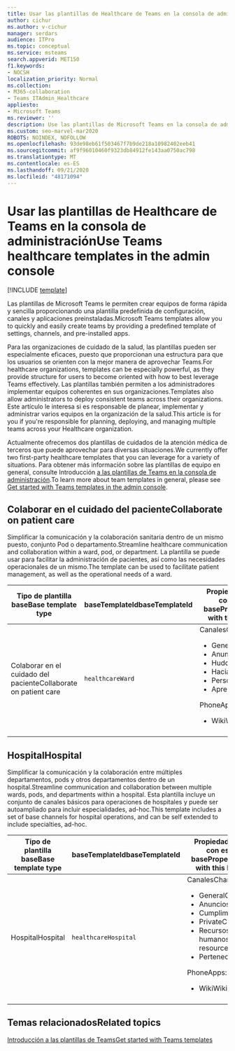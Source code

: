 ```yaml
---
title: Usar las plantillas de Healthcare de Teams en la consola de administración
author: cichur
ms.author: v-cichur
manager: serdars
audience: ITPro
ms.topic: conceptual
ms.service: msteams
search.appverid: MET150
f1.keywords:
- NOCSH
localization_priority: Normal
ms.collection:
- M365-collaboration
- Teams_ITAdmin_Healthcare
appliesto:
- Microsoft Teams
ms.reviewer: ''
description: Use las plantillas de Microsoft Teams en la consola de administración para crear equipos de forma rápida y sencilla proporcionando una plantilla predefinida de configuración, canales y aplicaciones.
ms.custom: seo-marvel-mar2020
ROBOTS: NOINDEX, NOFOLLOW
ms.openlocfilehash: 93de98eb61f503467f7b9de218a10982402eeb41
ms.sourcegitcommit: af9f96010460f9323db84912fe143aa0750ac798
ms.translationtype: MT
ms.contentlocale: es-ES
ms.lasthandoff: 09/21/2020
ms.locfileid: "48171094"
---
```

# <a name="use-teams-healthcare-templates-in-the-admin-console"></a><span data-ttu-id="e1f91-103">Usar las plantillas de Healthcare de Teams en la consola de administración</span><span class="sxs-lookup"><span data-stu-id="e1f91-103">Use Teams healthcare templates in the admin console</span></span>

[!INCLUDE [template](../../includes/preview-feature.md)]

<span data-ttu-id="e1f91-104">Las plantillas de Microsoft Teams le permiten crear equipos de forma rápida y sencilla proporcionando una plantilla predefinida de configuración, canales y aplicaciones preinstaladas.</span><span class="sxs-lookup"><span data-stu-id="e1f91-104">Microsoft Teams templates allow you to quickly and easily create teams by providing a predefined template of settings, channels, and pre-installed apps.</span></span>

<span data-ttu-id="e1f91-105">Para las organizaciones de cuidado de la salud, las plantillas pueden ser especialmente eficaces, puesto que proporcionan una estructura para que los usuarios se orienten con la mejor manera de aprovechar Teams.</span><span class="sxs-lookup"><span data-stu-id="e1f91-105">For healthcare organizations, templates can be especially powerful, as they provide structure for users to become oriented with how to best leverage Teams effectively.</span></span> <span data-ttu-id="e1f91-106">Las plantillas también permiten a los administradores implementar equipos coherentes en sus organizaciones.</span><span class="sxs-lookup"><span data-stu-id="e1f91-106">Templates also allow administrators to deploy consistent teams across their organizations.</span></span> <span data-ttu-id="e1f91-107">Este artículo le interesa si es responsable de planear, implementar y administrar varios equipos en la organización de la salud.</span><span class="sxs-lookup"><span data-stu-id="e1f91-107">This article is for you if you're responsible for planning, deploying, and managing multiple teams across your Healthcare organization.</span></span>

<span data-ttu-id="e1f91-108">Actualmente ofrecemos dos plantillas de cuidados de la atención médica de terceros que puede aprovechar para diversas situaciones.</span><span class="sxs-lookup"><span data-stu-id="e1f91-108">We currently offer two first-party healthcare templates that you can leverage for a variety of situations.</span></span> <span data-ttu-id="e1f91-109">Para obtener más información sobre las plantillas de equipo en general, consulte Introducción [a las plantillas de Teams en la consola de administración](../../get-started-with-teams-templates-in-the-admin-console.md).</span><span class="sxs-lookup"><span data-stu-id="e1f91-109">To learn more about team templates in general, please see [Get started with Teams templates in the admin console](../../get-started-with-teams-templates-in-the-admin-console.md).</span></span>

## <a name="collaborate-on-patient-care"></a><span data-ttu-id="e1f91-110">Colaborar en el cuidado del paciente</span><span class="sxs-lookup"><span data-stu-id="e1f91-110">Collaborate on patient care</span></span>

 <span data-ttu-id="e1f91-111">Simplificar la comunicación y la colaboración sanitaria dentro de un mismo puesto, conjunto Pod o departamento.</span><span class="sxs-lookup"><span data-stu-id="e1f91-111">Streamline healthcare communication and collaboration within a ward, pod, or department.</span></span> <span data-ttu-id="e1f91-112">La plantilla se puede usar para facilitar la administración de pacientes, así como las necesidades operacionales de un mismo.</span><span class="sxs-lookup"><span data-stu-id="e1f91-112">The template can be used to facilitate patient management, as well as the operational needs of a ward.</span></span>

| <span data-ttu-id="e1f91-113">Tipo de plantilla base</span><span class="sxs-lookup"><span data-stu-id="e1f91-113">Base template type</span></span> |<span data-ttu-id="e1f91-114">baseTemplateId</span><span class="sxs-lookup"><span data-stu-id="e1f91-114">baseTemplateId</span></span>| <span data-ttu-id="e1f91-115">Propiedades que vienen con esta plantilla base</span><span class="sxs-lookup"><span data-stu-id="e1f91-115">Properties that come with this base template</span></span> |
| ------------------ |---|----------------------------------------------------- |
| <span data-ttu-id="e1f91-116">Colaborar en el cuidado del paciente</span><span class="sxs-lookup"><span data-stu-id="e1f91-116">Collaborate on patient care</span></span> |`healthcareWard` | <span data-ttu-id="e1f91-117">Canales</span><span class="sxs-lookup"><span data-stu-id="e1f91-117">Channels:</span></span><ul><li><span data-ttu-id="e1f91-118">General</span><span class="sxs-lookup"><span data-stu-id="e1f91-118">General</span></span></li><li><span data-ttu-id="e1f91-119">Anuncios</span><span class="sxs-lookup"><span data-stu-id="e1f91-119">Announcements</span></span></li><li><span data-ttu-id="e1f91-120">Huddles</span><span class="sxs-lookup"><span data-stu-id="e1f91-120">Huddles</span></span></li><li><span data-ttu-id="e1f91-121">Hacia</span><span class="sxs-lookup"><span data-stu-id="e1f91-121">Rounds</span></span></li><li><span data-ttu-id="e1f91-122">Personal</span><span class="sxs-lookup"><span data-stu-id="e1f91-122">Staffing</span></span></li><li><span data-ttu-id="e1f91-123">Aprendizaje</span><span class="sxs-lookup"><span data-stu-id="e1f91-123">Training</span></span></li></ul> <span data-ttu-id="e1f91-124">Phone</span><span class="sxs-lookup"><span data-stu-id="e1f91-124">Apps:</span></span> <ul><li><span data-ttu-id="e1f91-125">Wiki</span><span class="sxs-lookup"><span data-stu-id="e1f91-125">Wiki</span></span></li>|
||||

## <a name="hospital"></a><span data-ttu-id="e1f91-126">Hospital</span><span class="sxs-lookup"><span data-stu-id="e1f91-126">Hospital</span></span>

<span data-ttu-id="e1f91-127">Simplificar la comunicación y la colaboración entre múltiples departamentos, pods y otros departamentos dentro de un hospital.</span><span class="sxs-lookup"><span data-stu-id="e1f91-127">Streamline communication and collaboration between multiple wards, pods, and departments within a hospital.</span></span> <span data-ttu-id="e1f91-128">Esta plantilla incluye un conjunto de canales básicos para operaciones de hospitales y puede ser autoampliado para incluir especialidades, ad-hoc.</span><span class="sxs-lookup"><span data-stu-id="e1f91-128">This template includes a set of base channels for hospital operations, and can be self extended to include specialties, ad-hoc.</span></span>

| <span data-ttu-id="e1f91-129">Tipo de plantilla base</span><span class="sxs-lookup"><span data-stu-id="e1f91-129">Base template type</span></span> |<span data-ttu-id="e1f91-130">baseTemplateId</span><span class="sxs-lookup"><span data-stu-id="e1f91-130">baseTemplateId</span></span> | <span data-ttu-id="e1f91-131">Propiedades que vienen con esta plantilla base</span><span class="sxs-lookup"><span data-stu-id="e1f91-131">Properties that come with this base template</span></span> |
| ------------------|-- |----------------------------------------------------- |
|<span data-ttu-id="e1f91-132">Hospital</span><span class="sxs-lookup"><span data-stu-id="e1f91-132">Hospital</span></span>|`healthcareHospital`|<span data-ttu-id="e1f91-133">Canales</span><span class="sxs-lookup"><span data-stu-id="e1f91-133">Channels:</span></span> <ul><li><span data-ttu-id="e1f91-134">General</span><span class="sxs-lookup"><span data-stu-id="e1f91-134">General</span></span><li><span data-ttu-id="e1f91-135">Anuncios</span><span class="sxs-lookup"><span data-stu-id="e1f91-135">Announcements</span></span></li><li><span data-ttu-id="e1f91-136">Cumplimiento</span><span class="sxs-lookup"><span data-stu-id="e1f91-136">Compliance</span></span></li><li><span data-ttu-id="e1f91-137">Private</span><span class="sxs-lookup"><span data-stu-id="e1f91-137">Custodial</span></span></li><li><span data-ttu-id="e1f91-138">Recursos humanos</span><span class="sxs-lookup"><span data-stu-id="e1f91-138">Human resources</span></span></li><li><span data-ttu-id="e1f91-139">Pertenecie</span><span class="sxs-lookup"><span data-stu-id="e1f91-139">Pharmacy</span></span></li></ul> <span data-ttu-id="e1f91-140">Phone</span><span class="sxs-lookup"><span data-stu-id="e1f91-140">Apps:</span></span> <ul><li><span data-ttu-id="e1f91-141">Wiki</span><span class="sxs-lookup"><span data-stu-id="e1f91-141">Wiki</span></span></li></ul>|
||||

## <a name="related-topics"></a><span data-ttu-id="e1f91-142">Temas relacionados</span><span class="sxs-lookup"><span data-stu-id="e1f91-142">Related topics</span></span>

[<span data-ttu-id="e1f91-143">Introducción a las plantillas de Teams</span><span class="sxs-lookup"><span data-stu-id="e1f91-143">Get started with Teams templates</span></span>](../../get-started-with-teams-templates-in-the-admin-console.md)
